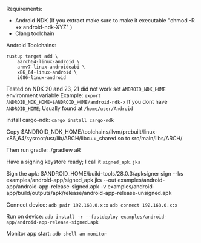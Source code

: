 Requirements:
- Android NDK (If you extract make sure to make it executable "chmod -R +x android-ndk-XYZ" )
- Clang toolchain

Android Toolchains:
```
rustup target add \
    aarch64-linux-android \
    armv7-linux-androideabi \
    x86_64-linux-android \
    i686-linux-android
```

Tested on NDK 20 and 23, 21 did not work
set `ANDROID_NDK_HOME` environment variable
Example: `export ANDROID_NDK_HOME=$ANDROID_HOME/android-ndk-x`
If you dont have `ANDROID_HOME`; Usually found at `/home/user/Android`

install cargo-ndk: `cargo install cargo-ndk`

Copy $ANDROID_NDK_HOME/toolchains/llvm/prebuilt/linux-x86_64/sysroot/usr/lib/ARCH/libc++_shared.so
to src/main/libs/ARCH/

Then run gradle:
./gradlew aR

Have a signing keystore ready; I call it `signed_apk.jks`

Sign the apk:
$ANDROID_HOME/build-tools/28.0.3/apksigner sign --ks examples/android-app/signed_apk.jks --out examples/android-app/android-app-release-signed.apk -v examples/android-app/build/outputs/apk/release/android-app-release-unsigned.apk

Connect device:
`adb pair 192.168.0.x:x` 
`adb connect 192.168.0.x:x`

Run on device:
`adb install -r --fastdeploy examples/android-app/android-app-release-signed.apk`

Monitor app start:
`adb shell am monitor`